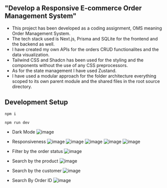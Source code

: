 
## "Develop a Responsive E-commerce Order Management System"

- This project has been developed as a coding assignment, OMS meaning Order Management System.
- The tech stack used is Next.js, Prisma and SQLite for the frontend and the backend as well.
- I have created my own APIs for the orders CRUD functionalites and the data visualization.
- Tailwind CSS and Shadcn has been used for the styling and the components without the use of any CSS preprocessors.
- As for the state management I have used Zustand.
- I have used a modular approach for the folder architecture everything scoped to its own parent module and the shared files in the root source directory.

## Development Setup

```
npm i
```
```
npm run dev
```

- Dark Mode
![image](https://github.com/nimeshmaharjan1/oms/assets/86953478/1e2db90d-4dbc-473e-820e-df4ba34b8b83)

- Responsiveness
![image](https://github.com/nimeshmaharjan1/oms/assets/86953478/a78cbf68-02c7-49b9-bb9a-8608496085cd)
![image](https://github.com/nimeshmaharjan1/oms/assets/86953478/c5145615-4e36-4251-96ba-d46ae3b201f5)
![image](https://github.com/nimeshmaharjan1/oms/assets/86953478/94ebd242-d5f1-4cf4-9d22-010c74099d1b)
![image](https://github.com/nimeshmaharjan1/oms/assets/86953478/d4d94353-27a1-4591-8829-eb4990c68e43)
![image](https://github.com/nimeshmaharjan1/oms/assets/86953478/66050ccc-164f-4908-aa5a-e67f8ceb0211)

- Filter by the order status
![image](https://github.com/nimeshmaharjan1/oms/assets/86953478/ea1ba97a-1d62-42a5-be12-f3ec0c4df99e)

- Search by the product
![image](https://github.com/nimeshmaharjan1/oms/assets/86953478/1ccaa9dd-9a4d-45d7-addc-671346c79266)

- Search by the customer
![image](https://github.com/nimeshmaharjan1/oms/assets/86953478/3109ee10-d33f-4c96-93d0-289cc74a0b19)

- Search By Order ID
![image](https://github.com/nimeshmaharjan1/oms/assets/86953478/90a7a864-a186-4147-a48e-cec8f398d549)





